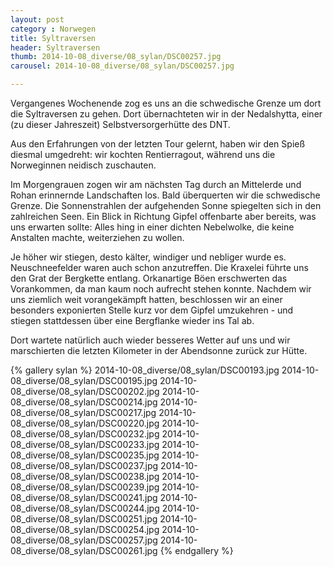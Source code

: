```yaml
---
layout: post
category : Norwegen
title: Syltraversen 
header: Syltraversen 
thumb: 2014-10-08_diverse/08_sylan/DSC00257.jpg 
carousel: 2014-10-08_diverse/08_sylan/DSC00257.jpg 

---
```



 Vergangenes Wochenende zog es uns an die schwedische Grenze um dort die Syltraversen zu gehen. Dort übernachteten wir in der Nedalshytta, einer (zu dieser Jahreszeit)                   Selbstversorgerhütte des DNT.

  Aus den Erfahrungen von der letzten Tour gelernt, haben wir     den Spieß diesmal umgedreht: wir kochten Rentierragout,         während uns die Norweginnen neidisch zuschauten.<!--more-->

   Im Morgengrauen zogen wir am nächsten Tag durch an Mittelerde und Rohan erinnernde Landschaften los. Bald überquerten wir die schwedische Grenze. Die Sonnenstrahlen der aufgehenden Sonne spiegelten sich in den zahlreichen Seen. Ein Blick in Richtung Gipfel offenbarte aber bereits, was uns erwarten sollte: Alles hing in einer dichten Nebelwolke, die keine Anstalten machte, weiterziehen zu wollen.

Je höher wir stiegen, desto kälter, windiger und nebliger wurde es. Neuschneefelder waren auch schon anzutreffen. 
Die Kraxelei führte uns den Grat der Bergkette entlang. Orkanartige Böen erschwerten das Vorankommen, da man kaum noch aufrecht stehen konnte. Nachdem wir uns ziemlich weit vorangekämpft hatten, beschlossen wir an einer besonders exponierten Stelle kurz vor dem Gipfel umzukehren - und stiegen stattdessen über eine Bergflanke wieder ins Tal ab. 

Dort wartete natürlich auch wieder besseres Wetter auf uns und wir marschierten die letzten Kilometer in der Abendsonne zurück zur Hütte. 

{% gallery sylan %}
2014-10-08_diverse/08_sylan/DSC00193.jpg
2014-10-08_diverse/08_sylan/DSC00195.jpg
2014-10-08_diverse/08_sylan/DSC00202.jpg
2014-10-08_diverse/08_sylan/DSC00214.jpg
2014-10-08_diverse/08_sylan/DSC00217.jpg
2014-10-08_diverse/08_sylan/DSC00220.jpg
2014-10-08_diverse/08_sylan/DSC00232.jpg
2014-10-08_diverse/08_sylan/DSC00233.jpg
2014-10-08_diverse/08_sylan/DSC00235.jpg
2014-10-08_diverse/08_sylan/DSC00237.jpg
2014-10-08_diverse/08_sylan/DSC00238.jpg
2014-10-08_diverse/08_sylan/DSC00239.jpg
2014-10-08_diverse/08_sylan/DSC00241.jpg
2014-10-08_diverse/08_sylan/DSC00244.jpg
2014-10-08_diverse/08_sylan/DSC00251.jpg
2014-10-08_diverse/08_sylan/DSC00254.jpg
2014-10-08_diverse/08_sylan/DSC00257.jpg
2014-10-08_diverse/08_sylan/DSC00261.jpg
{% endgallery %}

